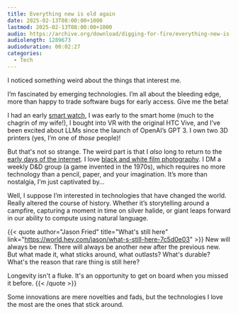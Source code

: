 ```yaml
---
title: Everything new is old again
date: 2025-02-13T08:00:00+1000
lastmod: 2025-02-13T08:00:00+1000
audio: https://archive.org/download/digging-for-fire/everything-new-is-old-again.mp3
audiolength: 1289673
audioduration: 00:02:27
categories:
  - Tech
---
```


I noticed something weird about the things that interest me.

I’m fascinated by emerging technologies. I’m all about the bleeding edge, more than happy to trade software bugs for early access. Give me the beta!

I had an early [smart watch](/posts/pebble/), I was early to the smart home (much to the chagrin of my wife!), I bought into VR with the original HTC Vive, and I’ve been excited about LLMs since the launch of OpenAI’s GPT 3. I own two 3D printers (yes, I’m one of *those* people)!

But that's not so strange. The weird part is that I *also* long to return to the [early days of the internet](/posts/cozy/). I love [black and white film photography](/posts/black-and-white/). I DM a weekly D&D group (a game invented in the 1970s), which requires no more technology than a pencil, paper, and your imagination. It’s more than nostalgia, I’m just captivated by…

<!--more-->

Well, I suppose I’m interested in technologies that have changed the world. Really altered the course of history. Whether it’s storytelling around a campfire, capturing a moment in time on silver halide, or giant leaps forward in our ability to compute using natural language.

{{< quote author="Jason Fried" title="What's still here" link="https://world.hey.com/jason/what-s-still-here-7c5d0e03" >}}
New will always be new. There will always be another new after the previous new. But what made it, what sticks around, what outlasts? What's durable? What's the reason that rare thing is still here?

Longevity isn't a fluke. It's an opportunity to get on board when you missed it before.
{{< /quote >}}

Some innovations are mere novelties and fads, but the technologies I love the most are the ones that stick around.